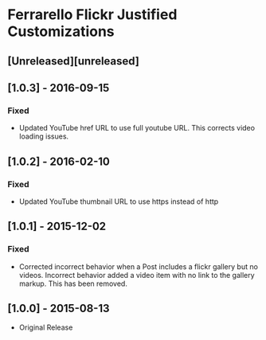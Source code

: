 Ferrarello Flickr Justified Customizations
==========================================

## [Unreleased][unreleased]

## [1.0.3] - 2016-09-15
### Fixed
- Updated YouTube href URL to use full youtube URL. This corrects video loading issues.

## [1.0.2] - 2016-02-10
### Fixed
- Updated YouTube thumbnail URL to use https instead of http

## [1.0.1] - 2015-12-02
### Fixed
- Corrected incorrect behavior when a Post includes a flickr gallery but no videos. Incorrect behavior added a video item with no link to the gallery markup.  This has been removed.

## [1.0.0] - 2015-08-13
- Original Release
